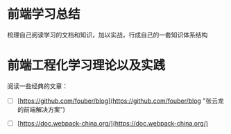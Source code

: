 # 前端学习总结

梳理自己阅读学习的文档和知识，加以实战，行成自己的一套知识体系结构



# 前端工程化学习理论以及实践

阅读一些经典的文章：

* [ ] [https://github.com/fouber/blog](https://github.com/fouber/blog "张云龙的前端解决方案")
* [ ] [https://doc.webpack-china.org/](https://doc.webpack-china.org/)



